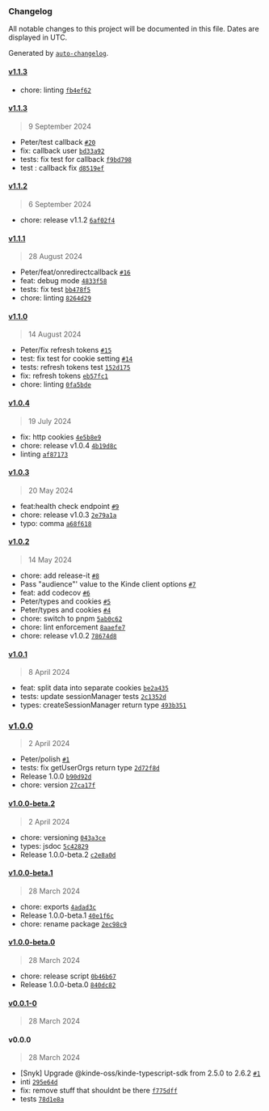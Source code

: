 ### Changelog

All notable changes to this project will be documented in this file. Dates are displayed in UTC.

Generated by [`auto-changelog`](https://github.com/CookPete/auto-changelog).

#### [v1.1.3](https://github.com/kinde-oss/kinde-remix-sdk/compare/v1.1.3...v1.1.3)

- chore: linting [`fb4ef62`](https://github.com/kinde-oss/kinde-remix-sdk/commit/fb4ef62526e2aae8837efa9c88fc1959c0c869a2)

#### [v1.1.3](https://github.com/kinde-oss/kinde-remix-sdk/compare/v1.1.2...v1.1.3)

> 9 September 2024

- Peter/test callback [`#20`](https://github.com/kinde-oss/kinde-remix-sdk/pull/20)
- fix: callback user [`bd33a92`](https://github.com/kinde-oss/kinde-remix-sdk/commit/bd33a92cf400f8d7ff1dccb3e0dfd51a2838e78e)
- tests: fix test for callback [`f9bd798`](https://github.com/kinde-oss/kinde-remix-sdk/commit/f9bd798203048016b9a94c4b67ab014af67d6a13)
- test : callback fix [`d8519ef`](https://github.com/kinde-oss/kinde-remix-sdk/commit/d8519efd00f2b3ef5e9b4295a165ea43f4144310)

#### [v1.1.2](https://github.com/kinde-oss/kinde-remix-sdk/compare/v1.1.1...v1.1.2)

> 6 September 2024

- chore: release v1.1.2 [`6af02f4`](https://github.com/kinde-oss/kinde-remix-sdk/commit/6af02f465478d9c06d1cdaf691fc371c8fa353c4)

#### [v1.1.1](https://github.com/kinde-oss/kinde-remix-sdk/compare/v1.1.0...v1.1.1)

> 28 August 2024

- Peter/feat/onredirectcallback [`#16`](https://github.com/Konstantin-tr/kinde-remix-cloudflare-sdk/pull/16)
- feat: debug mode [`4833f58`](https://github.com/Konstantin-tr/kinde-remix-cloudflare-sdk/commit/4833f58015031b253af924080726da9b96335eda)
- tests: fix test [`bb478f5`](https://github.com/Konstantin-tr/kinde-remix-cloudflare-sdk/commit/bb478f55273bbad4765f2a265877066761337706)
- chore: linting [`8264d29`](https://github.com/Konstantin-tr/kinde-remix-cloudflare-sdk/commit/8264d29e704eaa299e84a83b84214c71ef74578f)

#### [v1.1.0](https://github.com/Konstantin-tr/kinde-remix-cloudflare-sdk/compare/v1.0.4...v1.1.0)

> 14 August 2024

- Peter/fix refresh tokens [`#15`](https://github.com/Konstantin-tr/kinde-remix-cloudflare-sdk/pull/15)
- test: fix test for cookie setting [`#14`](https://github.com/Konstantin-tr/kinde-remix-cloudflare-sdk/pull/14)
- tests: refresh tokens test [`152d175`](https://github.com/Konstantin-tr/kinde-remix-cloudflare-sdk/commit/152d175359d56b962751473ef3ee0c2ad6e437a6)
- fix: refresh tokens [`eb57fc1`](https://github.com/Konstantin-tr/kinde-remix-cloudflare-sdk/commit/eb57fc1a7e61b36c3d679bb458a212bc7273ba64)
- chore: linting [`0fa5bde`](https://github.com/Konstantin-tr/kinde-remix-cloudflare-sdk/commit/0fa5bde8178721d94d89cbe12772b84db464ae6a)

#### [v1.0.4](https://github.com/Konstantin-tr/kinde-remix-cloudflare-sdk/compare/v1.0.3...v1.0.4)

> 19 July 2024

- fix: http cookies [`4e5b8e9`](https://github.com/Konstantin-tr/kinde-remix-cloudflare-sdk/commit/4e5b8e9cee410b6cac96f9024160bbc308964741)
- chore: release v1.0.4 [`4b19d8c`](https://github.com/Konstantin-tr/kinde-remix-cloudflare-sdk/commit/4b19d8c320d6b0e4cb7496838ebc4594ff7c474b)
- linting [`af87173`](https://github.com/Konstantin-tr/kinde-remix-cloudflare-sdk/commit/af871735186c5d89cf65d25a7318682b63925a01)

#### [v1.0.3](https://github.com/Konstantin-tr/kinde-remix-cloudflare-sdk/compare/v1.0.2...v1.0.3)

> 20 May 2024

- feat:health check endpoint [`#9`](https://github.com/Konstantin-tr/kinde-remix-cloudflare-sdk/pull/9)
- chore: release v1.0.3 [`2e79a1a`](https://github.com/Konstantin-tr/kinde-remix-cloudflare-sdk/commit/2e79a1aaa3a8e18fbd501ef3998352826b6ad120)
- typo: comma [`a68f618`](https://github.com/Konstantin-tr/kinde-remix-cloudflare-sdk/commit/a68f618bb363deb77b1a7890996540e21c9d0d6d)

#### [v1.0.2](https://github.com/Konstantin-tr/kinde-remix-cloudflare-sdk/compare/v1.0.1...v1.0.2)

> 14 May 2024

- chore: add release-it [`#8`](https://github.com/Konstantin-tr/kinde-remix-cloudflare-sdk/pull/8)
- Pass "audience"' value to the Kinde client options [`#7`](https://github.com/Konstantin-tr/kinde-remix-cloudflare-sdk/pull/7)
- feat: add codecov [`#6`](https://github.com/Konstantin-tr/kinde-remix-cloudflare-sdk/pull/6)
- Peter/types and cookies [`#5`](https://github.com/Konstantin-tr/kinde-remix-cloudflare-sdk/pull/5)
- Peter/types and cookies [`#4`](https://github.com/Konstantin-tr/kinde-remix-cloudflare-sdk/pull/4)
- chore: switch to pnpm [`5ab0c62`](https://github.com/Konstantin-tr/kinde-remix-cloudflare-sdk/commit/5ab0c62c9982a5d500cbd52c6141e0f46e9a691d)
- chore: lint enforcement [`8aaefe7`](https://github.com/Konstantin-tr/kinde-remix-cloudflare-sdk/commit/8aaefe7ab0f6cc2fc95ebbd878077ef87e4d08f5)
- chore: release v1.0.2 [`78674d8`](https://github.com/Konstantin-tr/kinde-remix-cloudflare-sdk/commit/78674d84668f04600dca1f159b5da1f18fb1d282)

#### [v1.0.1](https://github.com/Konstantin-tr/kinde-remix-cloudflare-sdk/compare/v1.0.0...v1.0.1)

> 8 April 2024

- feat: split data into separate cookies [`be2a435`](https://github.com/Konstantin-tr/kinde-remix-cloudflare-sdk/commit/be2a4359bdd8ac167f7640c7b6201eba41db38e7)
- tests: update sessionManager tests [`2c1352d`](https://github.com/Konstantin-tr/kinde-remix-cloudflare-sdk/commit/2c1352d84db982856fa1e8501460d40205aef7b5)
- types: createSessionManager return type [`493b351`](https://github.com/Konstantin-tr/kinde-remix-cloudflare-sdk/commit/493b351a7f626fe7cee1a130d25791bd3c4a1792)

### [v1.0.0](https://github.com/Konstantin-tr/kinde-remix-cloudflare-sdk/compare/v1.0.0-beta.2...v1.0.0)

> 2 April 2024

- Peter/polish [`#1`](https://github.com/Konstantin-tr/kinde-remix-cloudflare-sdk/pull/1)
- tests: fix getUserOrgs return type [`2d72f8d`](https://github.com/Konstantin-tr/kinde-remix-cloudflare-sdk/commit/2d72f8dd315052c8e3ee85dd6d7b4262c5e79f78)
- Release 1.0.0 [`b90d92d`](https://github.com/Konstantin-tr/kinde-remix-cloudflare-sdk/commit/b90d92d4e0ce4d0df05d03b11fb3fc0881e14f91)
- chore: version [`27ca17f`](https://github.com/Konstantin-tr/kinde-remix-cloudflare-sdk/commit/27ca17f60cd339daee75024fd6367124efe8de45)

#### [v1.0.0-beta.2](https://github.com/Konstantin-tr/kinde-remix-cloudflare-sdk/compare/v1.0.0-beta.1...v1.0.0-beta.2)

> 2 April 2024

- chore: versioning [`043a3ce`](https://github.com/Konstantin-tr/kinde-remix-cloudflare-sdk/commit/043a3ced737da89110b439491505eddb89f0c6e8)
- types: jsdoc [`5c42829`](https://github.com/Konstantin-tr/kinde-remix-cloudflare-sdk/commit/5c42829a2cdc607996697f1c8ae0f48adb14cb40)
- Release 1.0.0-beta.2 [`c2e8a0d`](https://github.com/Konstantin-tr/kinde-remix-cloudflare-sdk/commit/c2e8a0d71fee9ba38e81f4a3960f8800e46a1967)

#### [v1.0.0-beta.1](https://github.com/Konstantin-tr/kinde-remix-cloudflare-sdk/compare/v1.0.0-beta.0...v1.0.0-beta.1)

> 28 March 2024

- chore: exports [`4adad3c`](https://github.com/Konstantin-tr/kinde-remix-cloudflare-sdk/commit/4adad3c3f07c05d3cc926d360fdc249538485941)
- Release 1.0.0-beta.1 [`40e1f6c`](https://github.com/Konstantin-tr/kinde-remix-cloudflare-sdk/commit/40e1f6ce71585deb8f04c9d2525334ddf90dc9b2)
- chore: rename package [`2ec98c9`](https://github.com/Konstantin-tr/kinde-remix-cloudflare-sdk/commit/2ec98c988c35e2e8082f363a564ded16633db92b)

#### [v1.0.0-beta.0](https://github.com/Konstantin-tr/kinde-remix-cloudflare-sdk/compare/v0.0.1-0...v1.0.0-beta.0)

> 28 March 2024

- chore: release script [`0b46b67`](https://github.com/Konstantin-tr/kinde-remix-cloudflare-sdk/commit/0b46b672180b4bd1222b5b487cd998aed35dc070)
- Release 1.0.0-beta.0 [`840dc82`](https://github.com/Konstantin-tr/kinde-remix-cloudflare-sdk/commit/840dc8296719612669dc14f3f9effc8356c65aa0)

#### [v0.0.1-0](https://github.com/Konstantin-tr/kinde-remix-cloudflare-sdk/compare/v0.0.0...v0.0.1-0)

> 28 March 2024

#### v0.0.0

> 28 March 2024

- [Snyk] Upgrade @kinde-oss/kinde-typescript-sdk from 2.5.0 to 2.6.2 [`#1`](https://github.com/Konstantin-tr/kinde-remix-cloudflare-sdk/pull/1)
- inti [`295e64d`](https://github.com/Konstantin-tr/kinde-remix-cloudflare-sdk/commit/295e64dc39000a0d57c1f0f193262f7caa53da38)
- fix: remove stuff that shouldnt be there [`f775dff`](https://github.com/Konstantin-tr/kinde-remix-cloudflare-sdk/commit/f775dff172f9926a53ba1f5284814c984e53a7c9)
- tests [`78d1e8a`](https://github.com/Konstantin-tr/kinde-remix-cloudflare-sdk/commit/78d1e8a21b384800fd75de0528f0c42a51d82f10)
